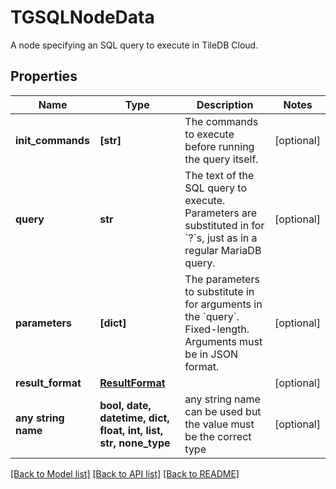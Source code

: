 # TGSQLNodeData

A node specifying an SQL query to execute in TileDB Cloud. 

## Properties
Name | Type | Description | Notes
------------ | ------------- | ------------- | -------------
**init_commands** | **[str]** | The commands to execute before running the query itself. | [optional] 
**query** | **str** | The text of the SQL query to execute. Parameters are substituted in for &#x60;?&#x60;s, just as in a regular MariaDB query.  | [optional] 
**parameters** | **[dict]** | The parameters to substitute in for arguments in the &#x60;query&#x60;. Fixed-length. Arguments must be in JSON format.  | [optional] 
**result_format** | [**ResultFormat**](ResultFormat.md) |  | [optional] 
**any string name** | **bool, date, datetime, dict, float, int, list, str, none_type** | any string name can be used but the value must be the correct type | [optional]

[[Back to Model list]](../README.md#documentation-for-models) [[Back to API list]](../README.md#documentation-for-api-endpoints) [[Back to README]](../README.md)


